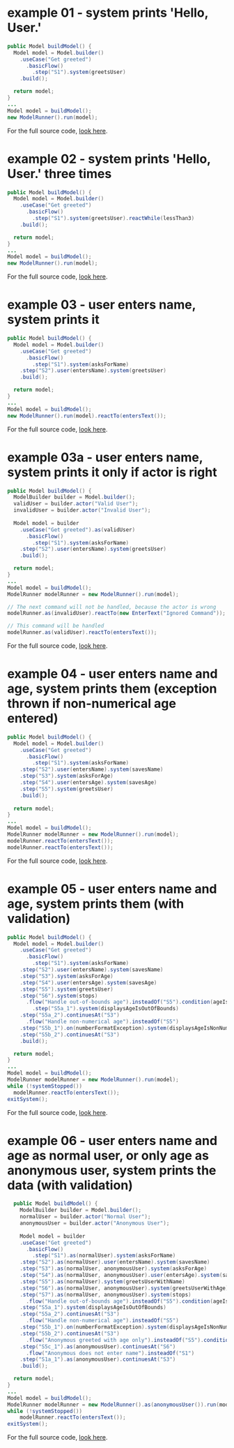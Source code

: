 # example 01 - system prints 'Hello, User.'
``` java		
public Model buildModel() {
  Model model = Model.builder()
    .useCase("Get greeted")
      .basicFlow()
        .step("S1").system(greetsUser)
    .build();

  return model;
}
...
Model model = buildModel();
new ModelRunner().run(model);
```
For the full source code, [look here](https://github.com/bertilmuth/requirementsascode/blob/master/requirementsascodeexamples/helloworld/src/main/java/helloworld/HelloWorld01.java).

# example 02 - system prints 'Hello, User.' three times
``` java		
public Model buildModel() {
  Model model = Model.builder()
    .useCase("Get greeted")
      .basicFlow()
        .step("S1").system(greetsUser).reactWhile(lessThan3)
    .build();

  return model;
}
...
Model model = buildModel();
new ModelRunner().run(model);
```
For the full source code, [look here](https://github.com/bertilmuth/requirementsascode/blob/master/requirementsascodeexamples/helloworld/src/main/java/helloworld/HelloWorld02.java).


# example 03 - user enters name, system prints it
``` java
public Model buildModel() {
  Model model = Model.builder()
    .useCase("Get greeted")
      .basicFlow()
        .step("S1").system(asksForName)
	.step("S2").user(entersName).system(greetsUser)
    .build();

  return model;
}
...
Model model = buildModel();
new ModelRunner().run(model).reactTo(entersText());
```
For the full source code, [look here](https://github.com/bertilmuth/requirementsascode/blob/master/requirementsascodeexamples/helloworld/src/main/java/helloworld/HelloWorld03.java).

# example 03a - user enters name, system prints it only if actor is right
``` java
public Model buildModel() {
  ModelBuilder builder = Model.builder();
  validUser = builder.actor("Valid User");
  invalidUser = builder.actor("Invalid User");
  
  Model model = builder
    .useCase("Get greeted").as(validUser)
      .basicFlow()
        .step("S1").system(asksForName)
	.step("S2").user(entersName).system(greetsUser)
    .build();

  return model;
}
...
Model model = buildModel();
ModelRunner modelRunner = new ModelRunner().run(model);

// The next command will not be handled, because the actor is wrong
modelRunner.as(invalidUser).reactTo(new EnterText("Ignored Command"));

// This command will be handled
modelRunner.as(validUser).reactTo(entersText());
```
For the full source code, [look here](https://github.com/bertilmuth/requirementsascode/blob/master/requirementsascodeexamples/helloworld/src/main/java/helloworld/HelloWorld03a.java).


# example 04 - user enters name and age, system prints them (exception thrown if non-numerical age entered)
``` java
public Model buildModel() {
  Model model = Model.builder()
    .useCase("Get greeted")
      .basicFlow()
        .step("S1").system(asksForName)
	.step("S2").user(entersName).system(savesName)
	.step("S3").system(asksForAge)
	.step("S4").user(entersAge).system(savesAge)
	.step("S5").system(greetsUser)
    .build();
  
  return model;
}
...
Model model = buildModel();
ModelRunner modelRunner = new ModelRunner().run(model);
modelRunner.reactTo(entersText());
modelRunner.reactTo(entersText());
```
For the full source code, [look here](https://github.com/bertilmuth/requirementsascode/blob/master/requirementsascodeexamples/helloworld/src/main/java/helloworld/HelloWorld04.java).

# example 05 - user enters name and age, system prints them (with validation)
``` java
public Model buildModel() {
  Model model = Model.builder()
    .useCase("Get greeted")
      .basicFlow()
        .step("S1").system(asksForName)
	.step("S2").user(entersName).system(savesName)
	.step("S3").system(asksForAge)
	.step("S4").user(entersAge).system(savesAge)
	.step("S5").system(greetsUser)
	.step("S6").system(stops)
      .flow("Handle out-of-bounds age").insteadOf("S5").condition(ageIsOutOfBounds)
        .step("S5a_1").system(displaysAgeIsOutOfBounds)
	.step("S5a_2").continuesAt("S3")
      .flow("Handle non-numerical age").insteadOf("S5")
	.step("S5b_1").on(numberFormatException).system(displaysAgeIsNonNumerical)
	.step("S5b_2").continuesAt("S3")
    .build();

  return model;
}
...
Model model = buildModel();
ModelRunner modelRunner = new ModelRunner().run(model);
while (!systemStopped())
  modelRunner.reactTo(entersText());
exitSystem();
```
For the full source code, [look here](https://github.com/bertilmuth/requirementsascode/blob/master/requirementsascodeexamples/helloworld/src/main/java/helloworld/HelloWorld05.java).

# example 06 - user enters name and age as normal user, or only age as anonymous user, system prints the data (with validation)
``` java
  public Model buildModel() {
    ModelBuilder builder = Model.builder();
    normalUser = builder.actor("Normal User");
    anonymousUser = builder.actor("Anonymous User");
    
    Model model = builder
    .useCase("Get greeted")
      .basicFlow()
        .step("S1").as(normalUser).system(asksForName)
	.step("S2").as(normalUser).user(entersName).system(savesName)
	.step("S3").as(normalUser, anonymousUser).system(asksForAge)
	.step("S4").as(normalUser, anonymousUser).user(entersAge).system(savesAge)
	.step("S5").as(normalUser).system(greetsUserWithName)
	.step("S6").as(normalUser, anonymousUser).system(greetsUserWithAge)
	.step("S7").as(normalUser, anonymousUser).system(stops)
      .flow("Handle out-of-bounds age").insteadOf("S5").condition(ageIsOutOfBounds)
	.step("S5a_1").system(displaysAgeIsOutOfBounds)
	.step("S5a_2").continuesAt("S3")
      .flow("Handle non-numerical age").insteadOf("S5")
	.step("S5b_1").on(numberFormatException).system(displaysAgeIsNonNumerical)
	.step("S5b_2").continuesAt("S3")
      .flow("Anonymous greeted with age only").insteadOf("S5").condition(ageIsOk)
	.step("S5c_1").as(anonymousUser).continuesAt("S6")
      .flow("Anonymous does not enter name").insteadOf("S1")
	.step("S1a_1").as(anonymousUser).continuesAt("S3")
    .build();

  return model;
}
...
Model model = buildModel();
ModelRunner modelRunner = new ModelRunner().as(anonymousUser()).run(model);
while (!systemStopped())
	modelRunner.reactTo(entersText());
exitSystem();
```
For the full source code, [look here](https://github.com/bertilmuth/requirementsascode/blob/master/requirementsascodeexamples/helloworld/src/main/java/helloworld/HelloWorld06.java).
